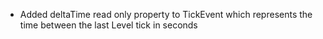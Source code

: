 - Added deltaTime read only property to TickEvent which represents the time between the last Level tick in seconds
